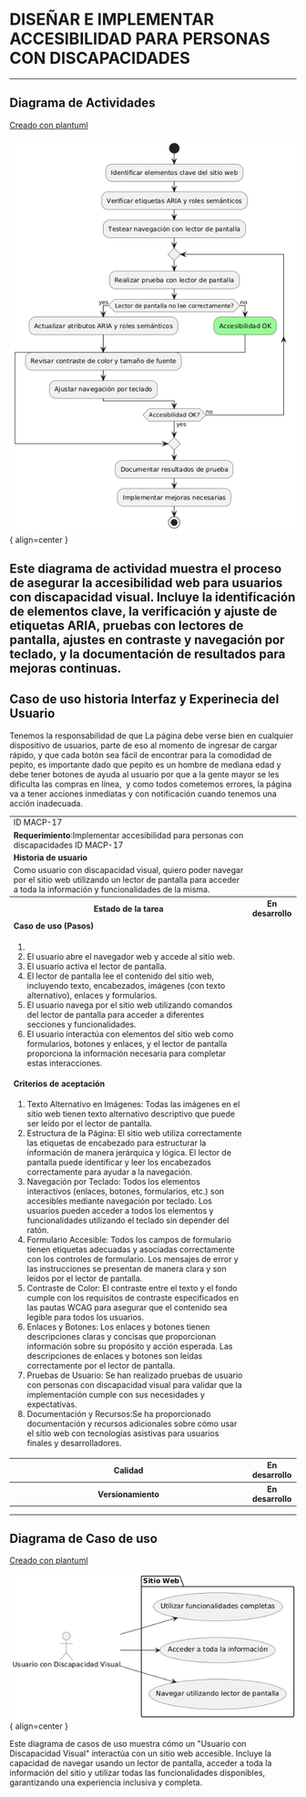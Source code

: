 # DISEÑAR E IMPLEMENTAR ACCESIBILIDAD PARA PERSONAS CON DISCAPACIDADES

------

## Diagrama de Actividades
[Creado con plantuml](https://plantuml.com/es/)

![Image title](./assets/images/macp-17.png){ align=center }

Este diagrama de actividad muestra el proceso de asegurar la accesibilidad web para usuarios con discapacidad visual. Incluye la identificación de elementos clave, la verificación y ajuste de etiquetas ARIA, pruebas con lectores de pantalla, ajustes en contraste y navegación por teclado, y la documentación de resultados para mejoras continuas.
---
###

## Caso de uso historia Interfaz y Experinecia del Usuario
Tenemos la responsabilidad de que La página debe verse bien en cualquier dispositivo de usuarios, parte de eso al momento de ingresar de cargar rápido, y que cada botón sea fácil de encontrar para la comodidad de pepito, es importante dado que pepito es un hombre de mediana edad y debe tener botones de ayuda al usuario por que a la gente mayor se les dificulta las compras en línea,  y como todos cometemos errores, la página va a tener acciones inmediatas y con notificación cuando tenemos una acción inadecuada.

<table id="customers">
  <tr class="idtext principal">
    <td>ID MACP-17</td>
  </tr>
  <tr class="single text">
    <td><strong>Requerimiento</strong>:Implementar accesibilidad para personas con discapacidades ID MACP-17</td>
  </tr>
  <tr class="single gray">
    <td><strong>Historia de usuario</strong></td>
  </tr>
  <tr class="single text">
    <td>Como usuario con discapacidad visual, quiero poder navegar por el sitio web utilizando un lector de pantalla para acceder a toda la información y funcionalidades de la misma.</td>
  </tr>
  <tr class="duo">
    <th class="gray"><strong>Estado de la tarea</strong></th>
    <th>En desarrollo</th>
  </tr>
  <tr class="single gray">
    <td><strong>Caso de uso (Pasos)</strong></td>
  </tr>
  <tr class="single text">
    <td>
        <ol>
            <li>
             <li>El usuario abre el navegador web y accede al sitio web.</li>
             <li>El usuario activa el lector de pantalla.</li>
             <li>El lector de pantalla lee el contenido del sitio web, incluyendo texto, encabezados, imágenes (con texto alternativo), enlaces y formularios.</li>
            <li>El usuario navega por el sitio web utilizando comandos del lector de pantalla para acceder a diferentes secciones y funcionalidades.</li>
            <li>El usuario interactúa con elementos del sitio web como formularios, botones y enlaces, y el lector de pantalla proporciona la información necesaria para completar estas interacciones.</li>
        </ol>
    </td>
  </tr>
  <tr class="single gray">
    <td><strong>Criterios de aceptación</strong></td>
  </tr>
  <tr class="single text">
    <td>
        <ol>
                  <li>Texto Alternativo en Imágenes: Todas las imágenes en el sitio web tienen texto alternativo descriptivo que puede ser leído por el lector de pantalla.</li>
                  <li>Estructura de la Página: El sitio web utiliza correctamente las etiquetas de encabezado para estructurar la información de manera jerárquica y lógica. El lector de pantalla puede identificar y leer los encabezados correctamente para ayudar a la navegación.</li>
                  <li>Navegación por Teclado: Todos los elementos interactivos (enlaces, botones, formularios, etc.) son accesibles mediante navegación por teclado. Los usuarios pueden acceder a todos los elementos y funcionalidades utilizando el teclado sin depender del ratón.</li>
                  <li>Formulario Accesible: Todos los campos de formulario tienen etiquetas adecuadas y asociadas correctamente con los controles de formulario. Los mensajes de error y las instrucciones se presentan de manera clara y son leídos por el lector de pantalla.</li>
                  <li>Contraste de Color: El contraste entre el texto y el fondo cumple con los requisitos de contraste especificados en las pautas WCAG para asegurar que el contenido sea legible para todos los usuarios.</li>
                  <li>Enlaces y Botones: Los enlaces y botones tienen descripciones claras y concisas que proporcionan información sobre su propósito y acción esperada. Las descripciones de enlaces y botones son leídas correctamente por el lector de pantalla.</li>
                  <li>Pruebas de Usuario: Se han realizado pruebas de usuario con personas con discapacidad visual para validar que la implementación cumple con sus necesidades y expectativas.</li>
                  <li>Documentación y Recursos:Se ha proporcionado documentación y recursos adicionales sobre cómo usar el sitio web con tecnologías asistivas para usuarios finales y desarrolladores.</li>
 <tr class="duo">
    <th class="gray"><strong>Calidad</strong></th>
    <th>En desarrollo</th>
  </tr>
  <tr class="duo">
    <th class="gray"><strong>Versionamiento</strong></th>
    <th>En desarrollo</th>
  </tr>
</table>



---
## Diagrama de Caso de uso
[Creado con plantuml](https://plantuml.com/es/)

![Image title](./assets/images/DIAGRAMAS%20DE%20CASO%20DE%20USO/CASO17.png){ align=center }

Este diagrama de casos de uso muestra cómo un "Usuario con Discapacidad Visual" interactúa con un sitio web accesible. Incluye la capacidad de navegar usando un lector de pantalla, acceder a toda la información del sitio y utilizar todas las funcionalidades disponibles, garantizando una experiencia inclusiva y completa.
 